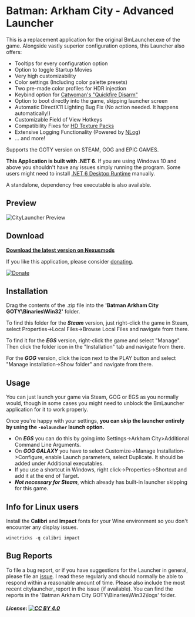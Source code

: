 # Batman: Arkham City - Advanced Launcher

This is a replacement application for the original BmLauncher.exe of the game. Alongside vastly superior configuration options, this Launcher also offers:

- Tooltips for every configuration option
- Option to toggle Startup Movies
- Very high customizability
- Color settings (Including color palette presets)
- Two pre-made color profiles for HDR injection
- Keybind option for [Catwoman's "Quickfire Disarm"](https://www.pcgamingwiki.com/wiki/Batman:_Arkham_City#Fix_for_Catwoman.27s_Quickfire_Disarm_key_missing_on_keyboard)
- Option to boot directly into the game, skipping launcher screen
- Automatic DirectX11 Lighting Bug Fix (No action needed. It happens automatically!)
- Customizable Field of View Hotkeys
- Compatibility Fixes for [HD Texture Packs](https://steamcommunity.com/sharedfiles/filedetails/?id=1188257825)
- Extensive Logging Functionality (Powered by [NLog](https://github.com/NLog/NLog))
- ... and more!

Supports the GOTY version on STEAM, GOG and EPIC GAMES.

**This Application is built with .NET 6**. If you are using Windows 10 and above you shouldn't have any issues simply running the program. Some users might need to install [.NET 6 Desktop Runtime](https://dotnet.microsoft.com/en-us/download/dotnet/6.0) manually.

A standalone, dependency free executable is also available.

## Preview

![CityLauncher Preview](https://github.com/user-attachments/assets/67fb3906-6c47-4d63-a81e-5b5261c0f2f9)

## Download

**[Download the latest version on Nexusmods](https://www.nexusmods.com/batmanarkhamcity/mods/406)**

If you like this application, please consider [donating](https://ko-fi.com/neatodev).

[![Donate](https://shields.io/badge/Kofi-Donate!-ff5f5f?logo=ko-fi&style=for-the-badgeKofi)](https://ko-fi.com/neatodev)


## Installation

Drag the contents of the .zip file into the **'Batman Arkham City GOTY\Binaries\Win32'** folder.

To find this folder for the ***Steam*** version, just right-click the game in Steam, select Properties->Local Files->Browse Local Files and navigate from there.

To find it for the ***EGS*** version, right-click the game and select "Manage". Then click the folder icon in the "Installation" tab and navigate from there.

For the ***GOG*** version, click the icon next to the PLAY button and select "Manage installation->Show folder" and navigate from there.

## Usage

You can just launch your game via Steam, GOG or EGS as you normally would, though in some cases you might need to unblock the BmLauncher application for it to work properly.

Once you're happy with your settings, **you can skip the launcher entirely by using the `-nolauncher` launch option.**

- On ***EGS*** you can do this by going into Settings->Arkham City>Additional Command Line Arguments. 
- On ***GOG GALAXY*** you have to select Customize->Manage Installation->Configure, enable Launch parameters, select Duplicate. It should be added under Additional executables.
- If you use a shortcut in Windows, right click->Properties->Shortcut and add it at the end of Target.
- ***Not necessary for Steam***, which already has built-in launcher skipping for this game. 


## Info for Linux users

Install the **Calibri** and **Impact** fonts for your Wine environment so you don't encounter any display issues.

`winetricks -q calibri impact`


## Bug Reports

To file a bug report, or if you have suggestions for the Launcher in general, please file an [issue](https://github.com/neatodev/CityLauncher/issues/new). I read these regularly and should normally be able to respond within a reasonable amount of time. Please also include the most recent citylauncher_report in the issue (if available). You can find the reports in the 'Batman Arkham City GOTY\Binaries\Win32\logs' folder.

##### License: [![CC BY 4.0][cc-by-shield]][cc-by]

[cc-by]: https://creativecommons.org/licenses/by-nc-sa/4.0/
[cc-by-shield]: https://licensebuttons.net/l/by-nc-sa/4.0/80x15.png
